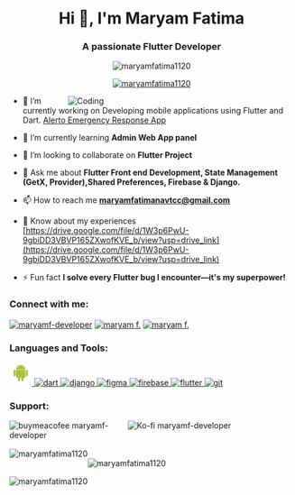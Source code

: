 <h1 align="center">Hi 👋, I'm Maryam Fatima</h1>
<h3 align="center">A passionate Flutter Developer</h3>


<p align="center"> <img src="https://komarev.com/ghpvc/?username=maryamfatima1120&label=Profile%20views&color=0e75b6&style=flat" alt="maryamfatima1120" /> </p>

<p align="center"> <a href="https://github.com/ryo-ma/github-profile-trophy"><img src="https://github-profile-trophy.vercel.app/?username=maryamfatima1120" alt="maryamfatima1120" /></a> </p>

<img align="right" alt="Coding" width="400" src="https://camo.githubusercontent.com/66066b22abacaf358032bb15ab64fe18654e8d00e2ed4d07747d89eccb6596ae/68747470733a2f2f63646e622e61727473746174696f6e2e636f6d2f702f6173736574732f696d616765732f696d616765732f3032382f3939312f3939392f6f726967696e616c2f616e6e612d68617672796c79756b682d2e6769663f31353936313235313132">


- 🔭 I’m currently working on Developing mobile applications using Flutter and Dart. [Alerto Emergency Response App](https://github.com/MaRyamFatima1120/alerto-emergency-response-app-final)

- 🌱 I’m currently learning **Admin Web App panel**

- 👯 I’m looking to collaborate on **Flutter Project**

- 💬 Ask me about **Flutter Front end Development, State Management (GetX, Provider),Shared Preferences, Firebase & Django.**

- 📫 How to reach me **maryamfatimanavtcc@gmail.com**

- 📄 Know about my experiences [https://drive.google.com/file/d/1W3p6PwU-9gbiDD3VBVP165ZXwofKVE_b/view?usp=drive_link](https://drive.google.com/file/d/1W3p6PwU-9gbiDD3VBVP165ZXwofKVE_b/view?usp=drive_link)

- ⚡ Fun fact **I solve every Flutter bug I encounter—it's my superpower!**

<h3 align="left">Connect with me:</h3>
<p align="left">
<a href="https://linkedin.com/in/maryamf-developer" target="blank"><img align="center" src="https://raw.githubusercontent.com/rahuldkjain/github-profile-readme-generator/master/src/images/icons/Social/linked-in-alt.svg" alt="maryamf-developer" height="30" width="40" /></a>
<a href="https://fb.com/maryam f." target="blank"><img align="center" src="https://raw.githubusercontent.com/rahuldkjain/github-profile-readme-generator/master/src/images/icons/Social/facebook.svg" alt="maryam f." height="30" width="40" /></a>
<a href="https://instagram.com/maryam f." target="blank"><img align="center" src="https://raw.githubusercontent.com/rahuldkjain/github-profile-readme-generator/master/src/images/icons/Social/instagram.svg" alt="maryam f." height="30" width="40" /></a>
</p>

<h3 align="left">Languages and Tools:</h3>
<p align="left"> <a href="https://developer.android.com" target="_blank" rel="noreferrer"> <img src="https://raw.githubusercontent.com/devicons/devicon/master/icons/android/android-original-wordmark.svg" alt="android" width="40" height="40"/> </a> <a href="https://dart.dev" target="_blank" rel="noreferrer"> <img src="https://www.vectorlogo.zone/logos/dartlang/dartlang-icon.svg" alt="dart" width="40" height="40"/> </a> <a href="https://www.djangoproject.com/" target="_blank" rel="noreferrer"> <img src="https://cdn.worldvectorlogo.com/logos/django.svg" alt="django" width="40" height="40"/> </a> <a href="https://www.figma.com/" target="_blank" rel="noreferrer"> <img src="https://www.vectorlogo.zone/logos/figma/figma-icon.svg" alt="figma" width="40" height="40"/> </a> <a href="https://firebase.google.com/" target="_blank" rel="noreferrer"> <img src="https://www.vectorlogo.zone/logos/firebase/firebase-icon.svg" alt="firebase" width="40" height="40"/> </a> <a href="https://flutter.dev" target="_blank" rel="noreferrer"> <img src="https://www.vectorlogo.zone/logos/flutterio/flutterio-icon.svg" alt="flutter" width="40" height="40"/> </a> <a href="https://git-scm.com/" target="_blank" rel="noreferrer"> <img src="https://www.vectorlogo.zone/logos/git-scm/git-scm-icon.svg" alt="git" width="40" height="40"/> </a> </p>


<h3 align="left">Support:</h3>
<p><a href="https://www.buymeacoffee.com/buymeacofee maryamf-developer"> <img align="left" src="https://cdn.buymeacoffee.com/buttons/v2/default-yellow.png" height="50" width="210" alt="buymeacofee maryamf-developer" /></a><a href="https://ko-fi.com/Ko-fi maryamf-developer"> <img align="left" src="https://cdn.ko-fi.com/cdn/kofi3.png?v=3" height="50" width="210" alt="Ko-fi maryamf-developer" /></a></p><br><br>

<p><img align="left" src="https://github-readme-stats.vercel.app/api/top-langs?username=maryamfatima1120&show_icons=true&locale=en&layout=compact" alt="maryamfatima1120" /></p>

<p>&nbsp;<img align="center" src="https://github-readme-stats.vercel.app/api?username=maryamfatima1120&show_icons=true&locale=en" alt="maryamfatima1120" /></p>

<p><img align="center" src="https://github-readme-streak-stats.herokuapp.com/?user=maryamfatima1120&" alt="maryamfatima1120" /></p>
